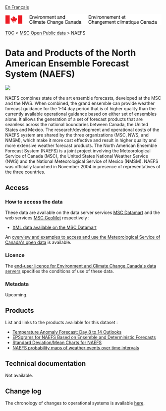 [En Français](readme_naefs_fr.md)

![ECCC logo](../../img_eccc-logo.png)

[TOC](../../readme_en.md) > [MSC Open Public data](../readme_en.md) > NAEFS

# Data and Products of the North American Ensemble Forecast System (NAEFS)

![](https://collaboration.cmc.ec.gc.ca/cmc/cmos/public_doc/msc-data/nwp_naefs/naefs.png)

NAEFS combines state of the art ensemble forecasts, developed at the MSC and the NWS. When combined, the grand ensemble can provide weather forecast guidance for the 1-14 day period that is of higher quality than the currently available operational guidance based on either set of ensembles alone. It allows the generation of a set of forecast products that are seamless across the national boundaries between Canada, the United States and Mexico. The research/development and operational costs of the NAEFS system are shared by the three organizations (MSC, NWS, and NMSM), which make it more cost effective and result in higher quality and more extensive weather forecast products.
The North American Ensemble Forecast System (NAEFS) is a joint project involving the Meteorological Service of Canada (MSC), the United States National Weather Service (NWS) and the National Meteorological Service of Mexico (NMSM). NAEFS was officially launched in November 2004 in presence of representatives of the three countries.

## Access

### How to access the data

These data are available on the data server services [MSC Datamart](../../msc-datamart/readme_en.md) and the web services [MSC GeoMet](../../msc-geomet/readme_en.md) respectively :

* [XML data available on the MSC Datamart](readme_naefs-datamartxml_en.md) 

An [overview and examples to access and use the Meteorological Service of Canada's open data](../../usage/readme_en.md) is available.

### Licence

The [end-user licence for Environment and Climate Change Canada's data servers](../../licence/readme_en.md) specifies the conditions of use of these data.

### Metadata

Upcoming.

## Products

List and links to the products available for this dataset :

* [Temperature Anomaly Forecast: Day 8 to 14 Outlooks](https://weather.gc.ca/ensemble/naefs/semaine2_combinee_e.html)
* [EPSgrams for NAEFS Based on Ensemble and Deterministic Forecasts](https://weather.gc.ca/ensemble/naefs/EPSgrams_e.html)
* [Standard Deviation/Mean Charts for NAEFS](https://weather.gc.ca/ensemble/naefs/cartes_e.html)
* [NAEFS probability maps of weather events over time intervals](https://weather.gc.ca/ensemble/naefs/produits_e.html)

## Technical documentation

Not available.

## Change log

The chronology of changes to operational systems is available [here](https://collaboration.cmc.ec.gc.ca/cmc/cmoi/product_guide/docs/changes_e.html).
